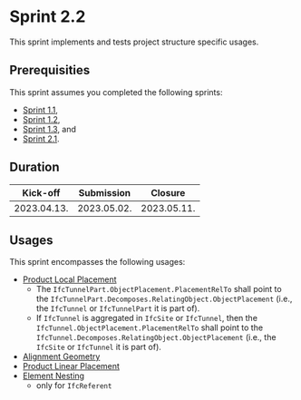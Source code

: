 # Sprint 2.2

This sprint implements and tests project structure specific usages.


## Prerequisities

This sprint assumes you completed the following sprints:

- [Sprint 1.1](./sprint1_1.md),
- [Sprint 1.2](./sprint1_2.md),
- [Sprint 1.3](./sprint1_3.md), and
- [Sprint 2.1](./sprint2_1.md).


## Duration

| Kick-off    | Submission  | Closure     |
|-------------|-------------|-------------|
| 2023.04.13. | 2023.05.02. | 2023.05.11. |


## Usages

This sprint encompasses the following usages:

- [Product Local Placement](https://bsi-infraroom.github.io/IFC-Documentation-Tunnel/4_4_0_0/general/HTML/link/product-local-placement.htm)
    - The `IfcTunnelPart.ObjectPlacement.PlacementRelTo` shall point to the `IfcTunnelPart.Decomposes.RelatingObject.ObjectPlacement` (i.e., the `IfcTunnel` or `IfcTunnelPart` it is part of).
    - If `IfcTunnel` is aggregated in `IfcSite` or `IfcTunnel`, then the `IfcTunnel.ObjectPlacement.PlacementRelTo` shall point to the `IfcTunnel.Decomposes.RelatingObject.ObjectPlacement` (i.e., the `IfcSite` or `IfcTunnel` it is part of).
- [Alignment Geometry](https://bsi-infraroom.github.io/IFC-Documentation-Tunnel/4_4_0_0/general/HTML/link/alignment-geometry.htm)
- [Product Linear Placement](https://bsi-infraroom.github.io/IFC-Documentation-Tunnel/4_4_0_0/general/HTML/link/product-linear-placement.htm)
- [Element Nesting](https://bsi-infraroom.github.io/IFC-Documentation-Tunnel/4_4_0_0/general/HTML/link/element-nesting.htm)
    - only for `IfcReferent`
